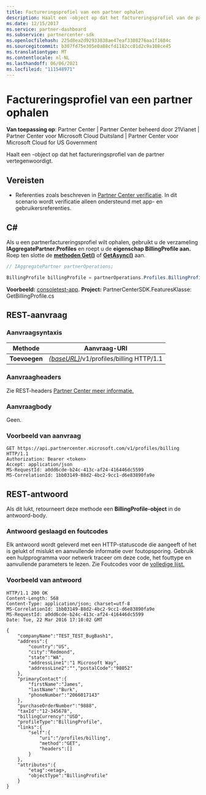 ```yaml
---
title: Factureringsprofiel van een partner ophalen
description: Haalt een -object op dat het factureringsprofiel van de partner vertegenwoordigt.
ms.date: 12/15/2017
ms.service: partner-dashboard
ms.subservice: partnercenter-sdk
ms.openlocfilehash: 225d8ea2d92933838ae47eaf3308276aa1f1684c
ms.sourcegitcommit: b307fd75e305e0a88cfd1182cc01d2c9a108ce45
ms.translationtype: MT
ms.contentlocale: nl-NL
ms.lasthandoff: 06/06/2021
ms.locfileid: "111548971"
---
```

# <a name="get-partner-billing-profile"></a>Factureringsprofiel van een partner ophalen

**Van toepassing op**: Partner Center | Partner Center beheerd door 21Vianet | Partner Center voor Microsoft Cloud Duitsland | Partner Center voor Microsoft Cloud for US Government

Haalt een -object op dat het factureringsprofiel van de partner vertegenwoordigt.

## <a name="prerequisites"></a>Vereisten

- Referenties zoals beschreven in [Partner Center verificatie](partner-center-authentication.md). In dit scenario wordt verificatie alleen ondersteund met app- en gebruikersreferenties.

## <a name="c"></a>C\#

Als u een partnerfactureringsprofiel wilt ophalen, gebruikt u de verzameling **IAggregatePartner.Profiles** en roept u de **eigenschap BillingProfile aan.** Roep ten slotte de [**methoden Get()**](/dotnet/api/microsoft.store.partnercenter.profiles.ibillingprofile.get) of [**GetAsync()**](/dotnet/api/microsoft.store.partnercenter.profiles.ibillingprofile.getasync) aan.

``` csharp
// IAggregatePartner partnerOperations;

BillingProfile billingProfile = partnerOperations.Profiles.BillingProfile.Get();
```

**Voorbeeld:** [consoletest-app](console-test-app.md). **Project:** PartnerCenterSDK.FeaturesKlasse: GetBillingProfile.cs 

## <a name="rest-request"></a>REST-aanvraag

### <a name="request-syntax"></a>Aanvraagsyntaxis

| Methode  | Aanvraag-URI                                                              |
|---------|--------------------------------------------------------------------------|
| **Toevoegen** | [*{baseURL}*](partner-center-rest-urls.md)/v1/profiles/billing HTTP/1.1 |

### <a name="request-headers"></a>Aanvraagheaders

Zie REST-headers [Partner Center meer informatie.](headers.md)

### <a name="request-body"></a>Aanvraagbody

Geen.

### <a name="request-example"></a>Voorbeeld van aanvraag

```http
GET https://api.partnercenter.microsoft.com/v1/profiles/billing HTTP/1.1
Authorization: Bearer <token>
Accept: application/json
MS-RequestId: a0dd6cde-b24c-413c-af24-416446dc5599
MS-CorrelationId: 1bb03149-88d2-4bc2-9cc1-d6e83890fa9e
```

## <a name="rest-response"></a>REST-antwoord

Als dit lukt, retourneert deze methode een **BillingProfile-object** in de antwoord-body.

### <a name="response-success-and-error-codes"></a>Antwoord geslaagd en foutcodes

Elk antwoord wordt geleverd met een HTTP-statuscode die aangeeft of het is gelukt of mislukt en aanvullende informatie over foutopsporing. Gebruik een hulpprogramma voor netwerk traceer om deze code, het fouttype en aanvullende parameters te lezen. Zie Foutcodes voor de [volledige lijst.](error-codes.md)

### <a name="response-example"></a>Voorbeeld van antwoord

```http
HTTP/1.1 200 OK
Content-Length: 568
Content-Type: application/json; charset=utf-8
MS-CorrelationId: 1bb03149-88d2-4bc2-9cc1-d6e83890fa9e
MS-RequestId: a0dd6cde-b24c-413c-af24-416446dc5599
Date: Tue, 22 Mar 2016 17:10:02 GMT

{
    "companyName":"TEST_TEST_BugBash1",
    "address":{
        "country":"US",
        "city":"Redmond",
        "state":"WA",
        "addressLine1":"1 Microsoft Way",
        "addressLine2":"","postalCode":"98052"
    },
    "primaryContact":{
        "firstName":"James",
        "lastName":"Burk",
        "phoneNumber":"2066017143"
    },
    "purchaseOrderNumber":"9888",
    "taxId":"12-345678",
    "billingCurrency":"USD",
    "profileType":"BillingProfile",
    "links":{
        "self":{
            "uri":"/profiles/billing",
            "method":"GET",
            "headers":[]
        }
    },
    "attributes":{
        "etag":<etag>,
        "objectType":"BillingProfile"
    }
}
```
